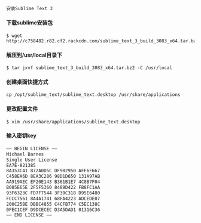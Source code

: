 ```tex
安装Sublime Text 3
```

#### 下载sublime安装包

```shell
$ wget http://c758482.r82.cf2.rackcdn.com/sublime_text_3_build_3083_x64.tar.bz2
```

#### 解压到/usr/local目录下

```shell
$ tar jxvf sublime_text_3_build_3083_x64.tar.bz2 -C /usr/local
```

#### 创建桌面快捷方式

```shell
cp /opt/sublime_text/sublime_text.desktop /usr/share/applications
```

#### 更改配置文件

```shell
$ vim /usr/share/applications/sublime_text.desktop
```

#### 输入密钥key

```tex
—– BEGIN LICENSE —–
Michael Barnes
Single User License
EA7E-821385
8A353C41 872A0D5C DF9B2950 AFF6F667
C458EA6D 8EA3C286 98D1D650 131A97AB
AA919AEC EF20E143 B361B1E7 4C8B7F04
B085E65E 2F5F5360 8489D422 FB8FC1AA
93F6323C FD7F7544 3F39C318 D95E6480
FCCC7561 8A4A1741 68FA4223 ADCEDE07
200C25BE DBBC4855 C4CFB774 C5EC138C
0FEC1CEF D9DCECEC D3A5DAD1 01316C36
—— END LICENSE ——
```
